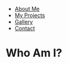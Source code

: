 <nav>
        <ul>
            <li><a href="about.md">About Me</a></li>
            <li><a href="projects.md">My Projects</a></li>
            <li><a href="gallery.md">Gallery</a></li>
            <li><a href="contact.md">Contact</a></li>
        </ul>
    </nav>


<h1>
        Who Am I?
</h1>
